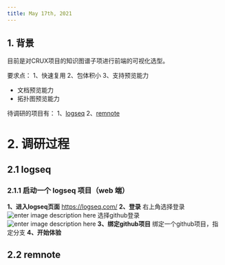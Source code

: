 ```yaml
---
title: May 17th, 2021
---
```


## 1. 背景
目前是对CRUX项目的知识图谱子项进行前端的可视化选型。

要求点：
1、快速复用
2、包体积小
3、支持预览能力
- 文档预览能力
- 拓扑图预览能力

待调研的项目有：
1、[logseq](https://github.com/logseq/logseq) 
2、[remnote](https://www.remnote.io/)

# 2. 调研过程
## 2.1 logseq
### 2.1.1 启动一个 logseq 项目（web 端）
**1、进入logseq页面**
https://logseq.com/
**2、登录**
右上角选择登录
![enter image description here](/download/attachments/735790364/image-1621236444858.png?version=1&modificationDate=1621236444899&api=v2)
选择github登录
![enter image description here](/download/attachments/735790364/image-1621236475283.png?version=1&modificationDate=1621236475318&api=v2)
**3、绑定github项目**
绑定一个github项目，指定分支
**4、开始体验**

## 2.2 remnote
